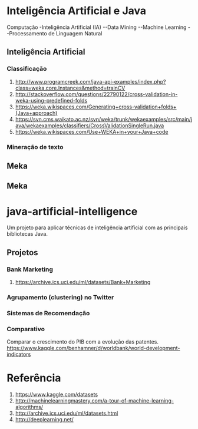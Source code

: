 # Inteligência Artificial e Java

Computação
-Inteligência Artificial (IA)
--Data Mining
--Machine Learning
--Processamento de Linguagem Natural

## Inteligência Artificial

### Classificação
1. http://www.programcreek.com/java-api-examples/index.php?class=weka.core.Instances&method=trainCV
1. http://stackoverflow.com/questions/22790122/cross-validation-in-weka-using-predefined-folds
1. https://weka.wikispaces.com/Generating+cross-validation+folds+(Java+approach)
1. https://svn.cms.waikato.ac.nz/svn/weka/trunk/wekaexamples/src/main/java/wekaexamples/classifiers/CrossValidationSingleRun.java
1. https://weka.wikispaces.com/Use+WEKA+in+your+Java+code
### Mineração de texto

## Meka

## Meka

# java-artificial-intelligence
Um projeto para aplicar técnicas de inteligência artificial com as principais bibliotecas Java.

## Projetos
### Bank Marketing 
1. https://archive.ics.uci.edu/ml/datasets/Bank+Marketing
 
### Agrupamento (clustering) no Twitter

### Sistemas de Recomendação

### Comparativo
Comparar o crescimento do PIB com a evolução das patentes.
https://www.kaggle.com/benhamner/d/worldbank/world-development-indicators

# Referência
1. https://www.kaggle.com/datasets
1. http://machinelearningmastery.com/a-tour-of-machine-learning-algorithms/
1. http://archive.ics.uci.edu/ml/datasets.html
1. http://deeplearning.net/

